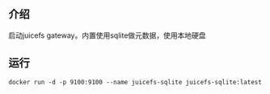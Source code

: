## 介绍
启动juicefs gateway。内置使用sqlite做元数据，使用本地硬盘


## 运行
```shell
docker run -d -p 9100:9100 --name juicefs-sqlite juicefs-sqlite:latest
```
